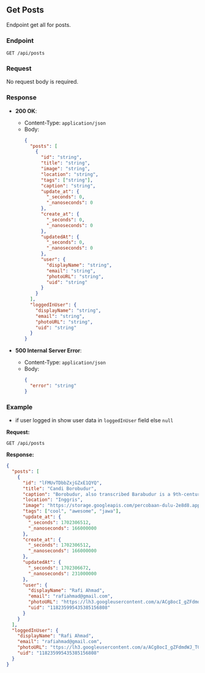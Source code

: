 ## Get Posts

Endpoint get all for posts.

### Endpoint

`GET /api/posts`

### Request

No request body is required.

### Response

- **200 OK**:

  - Content-Type: `application/json`
  - Body:
    ```json
    {
      "posts": [
        {
          "id": "string",
          "title": "string",
          "image": "string",
          "location": "string",
          "tags": ["string"],
          "caption": "string",
          "update_at": {
            "_seconds": 0,
            "_nanoseconds": 0
          },
          "create_at": {
            "_seconds": 0,
            "_nanoseconds": 0
          },
          "updatedAt": {
            "_seconds": 0,
            "_nanoseconds": 0
          },
          "user": {
            "displayName": "string",
            "email": "string",
            "photoURL": "string",
            "uid": "string"
          }
        }
      ],
      "loggedInUser": {
        "displayName": "string",
        "email": "string",
        "photoURL": "string",
        "uid": "string"
      }
    }
    ```

- **500 Internal Server Error**:
  - Content-Type: `application/json`
  - Body:
    ```json
    {
      "error": "string"
    }
    ```

### Example

- if user logged in show user data in `loggedInUser` field else `null`

**Request:**

```http
GET /api/posts
```

**Response:**

```json
{
  "posts": [
    {
      "id": "lFMUvTDbbZxjGZxE1QYQ",
      "title": "Candi Borobudur",
      "caption": "Borobudur, also transcribed Barabudur is a 9th-century Mahayana Buddhist temple in Magelang Regency, not far from the city of Magelang and the town of Muntilan, in Central Java, Indonesia",
      "location": "Inggris",
      "image": "https://storage.googleapis.com/percobaan-dulu-2e8d8.appspot.com/images/1702306512166_lewis-hamilton-mercedes-1.jpg",
      "tags": ["cool", "awesome", "jawa"],
      "update_at": {
        "_seconds": 1702306512,
        "_nanoseconds": 166000000
      },
      "create_at": {
        "_seconds": 1702306512,
        "_nanoseconds": 166000000
      },
      "updatedAt": {
        "_seconds": 1702306672,
        "_nanoseconds": 231000000
      },
      "user": {
        "displayName": "Rafi Ahmad",
        "email": "rafiahmad@gmail.com",
        "photoURL": "https://lh3.googleusercontent.com/a/ACg8ocI_gZFdmdWJ_TG7OWLXtWKcB-qmxIBUmnHlDd3Db4XRAg=s96-c",
        "uid": "118235995435385156808"
      }
    }
  ],
  "loggedInUser": {
    "displayName": "Rafi Ahmad",
    "email": "rafiahmad@gmail.com",
    "photoURL": "ttps://lh3.googleusercontent.com/a/ACg8ocI_gZFdmdWJ_TG7OWLXtWKcB-qmxIBUmnHlDd3Db4XRAg=s96-c",
    "uid": "118235995435385156808"
  }
}
```
